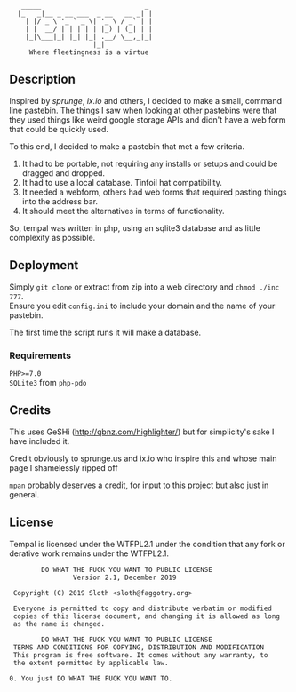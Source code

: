        _____                          _
      |_   _|__ _ __ ___  _ __   __ _| |
        | |/ _ \ '_ ` _ \| '_ \ / _` | |
        | |  __/ | | | | | |_) | (_| | |
        |_|\___|_| |_| |_| .__/ \__,_|_|
                         |_|
	     Where fleetingness is a virtue
       
## Description
Inspired by *sprunge*, *ix.io* and others, I decided to make a small, command line pastebin. The things I saw when looking at other pastebins were that they used things like weird google storage APIs and didn't have a web form that could be quickly used.

To this end, I decided to make a pastebin that met a few criteria.
1. It had to be portable, not requiring any installs or
	setups and could be dragged and dropped.
2. It had to use a local database. Tinfoil hat compatibility.
3. It needed a webform, others had web forms that required
	pasting things into the address bar.
4. It should meet the alternatives in terms of functionality.

So, tempal was written in php, using an sqlite3 database and as little complexity as possible.

## Deployment
Simply `git clone` or extract from zip into a web directory and `chmod ./inc 777`.  
Ensure you edit `config.ini` to include your domain and the name of your pastebin.  
  
The first time the script runs it will make a database.

### Requirements  
`PHP>=7.0`  
`SQLite3` from `php-pdo`  

## Credits
This uses GeSHi (http://qbnz.com/highlighter/) but for simplicity's sake I have included it.

Credit obviously to sprunge.us and ix.io who inspire this and whose main page I shamelessly ripped off

`mpan` probably deserves a credit, for input to this project but also just in general.

## License
Tempal is licensed under the WTFPL2.1 under the condition that any fork or derative work remains under the WTFPL2.1.

            DO WHAT THE FUCK YOU WANT TO PUBLIC LICENSE
                    Version 2.1, December 2019

	 Copyright (C) 2019 Sloth <sloth@faggotry.org>

	 Everyone is permitted to copy and distribute verbatim or modified
	 copies of this license document, and changing it is allowed as long
	 as the name is changed.

            DO WHAT THE FUCK YOU WANT TO PUBLIC LICENSE
     TERMS AND CONDITIONS FOR COPYING, DISTRIBUTION AND MODIFICATION
     This program is free software. It comes without any warranty, to 
     the extent permitted by applicable law.

    0. You just DO WHAT THE FUCK YOU WANT TO.
